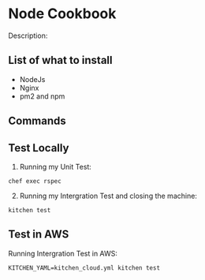 # Node Cookbook

Description:


## List of what to install
- NodeJs
- Nginx
- pm2 and npm


## Commands

## Test Locally

1. Running my Unit Test:
````
chef exec rspec
````

2. Running my Intergration Test and closing the machine:
````
kitchen test
````

## Test in AWS

Running Intergration Test in AWS:
````
KITCHEN_YAML=kitchen_cloud.yml kitchen test
````
